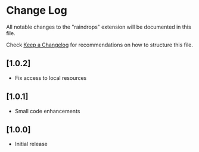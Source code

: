 # Change Log

All notable changes to the "raindrops" extension will be documented in this file.

Check [Keep a Changelog](http://keepachangelog.com/) for recommendations on how to structure this file.

## [1.0.2]

- Fix access to local resources

## [1.0.1]

- Small code enhancements

## [1.0.0]

- Initial release
